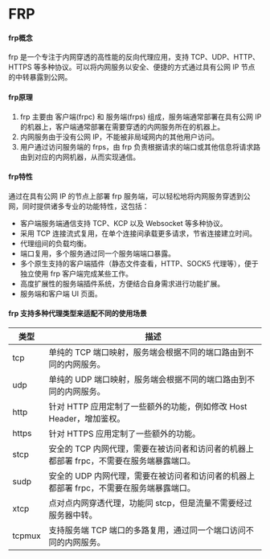 # FRP


#### frp概念

frp 是一个专注于内网穿透的高性能的反向代理应用，支持 TCP、UDP、HTTP、HTTPS 等多种协议。可以将内网服务以安全、便捷的方式通过具有公网 IP 节点的中转暴露到公网。

#### frp原理

1. frp 主要由 客户端(frpc) 和 服务端(frps) 组成，服务端通常部署在具有公网 IP 的机器上，客户端通常部署在需要穿透的内网服务所在的机器上。
2. 内网服务由于没有公网 IP，不能被非局域网内的其他用户访问。
3. 用户通过访问服务端的 frps，由 frp 负责根据请求的端口或其他信息将请求路由到对应的内网机器，从而实现通信。


#### frp特性

通过在具有公网 IP 的节点上部署 frp 服务端，可以轻松地将内网服务穿透到公网，同时提供诸多专业的功能特性，这包括：

+ 客户端服务端通信支持 TCP、KCP 以及 Websocket 等多种协议。
+ 采用 TCP 连接流式复用，在单个连接间承载更多请求，节省连接建立时间。
+ 代理组间的负载均衡。
+ 端口复用，多个服务通过同一个服务端端口暴露。
+ 多个原生支持的客户端插件（静态文件查看，HTTP、SOCK5 代理等），便于独立使用 frp 客户端完成某些工作。
+ 高度扩展性的服务端插件系统，方便结合自身需求进行功能扩展。
+ 服务端和客户端 UI 页面。

#### frp 支持多种代理类型来适配不同的使用场景

|类型|描述|
|--|--|
|tcp|单纯的 TCP 端口映射，服务端会根据不同的端口路由到不同的内网服务。|
|udp|单纯的 UDP 端口映射，服务端会根据不同的端口路由到不同的内网服务。|
|http|针对 HTTP 应用定制了一些额外的功能，例如修改 Host Header，增加鉴权。|
|https|针对 HTTPS 应用定制了一些额外的功能。|
|stcp|安全的 TCP 内网代理，需要在被访问者和访问者的机器上都部署 frpc，不需要在服务端暴露端口。|
|sudp|安全的 UDP 内网代理，需要在被访问者和访问者的机器上都部署 frpc，不需要在服务端暴露端口。|
|xtcp|点对点内网穿透代理，功能同 stcp，但是流量不需要经过服务器中转。|
|tcpmux|支持服务端 TCP 端口的多路复用，通过同一个端口访问不同的内网服务。|
